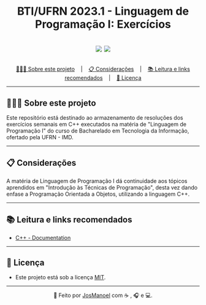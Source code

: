 
<h1 align = "center">
  BTI/UFRN 2023.1 - Linguagem de Programação I: Exercícios
  
  <p align="center">
    <img src="https://img.shields.io/github/last-commit/JosManoel/LP1-2023.1-BTI-UFRN">
    <img src="https://img.shields.io/github/license/JosManoel/LP1-2023.1-BTI-UFRN">
  </p>
</h1>

<p align ="center">
<a href= "#sobre-este-projeto">👨🏻‍💻 Sobre este projeto</a> &nbsp;&nbsp;&nbsp;|&nbsp;&nbsp;&nbsp;
<a href="#consideracoes">📋 Considerações</a> &nbsp;&nbsp;&nbsp;|&nbsp;&nbsp;&nbsp;
<a href="#leitura">📚 Leitura e links recomendados</a> &nbsp;&nbsp;&nbsp;|&nbsp;&nbsp;&nbsp;
<a href="#licenca">📝 Licença</a>
</p>

***

<h2 id = "sobre-este-projeto">👨🏻‍💻 Sobre este projeto</h2>

Este repositório está destinado ao armazenamento de resoluções dos exercícios semanais em C++ executados na matéria de "Linguagem de Programação I" do curso de Bacharelado em Tecnologia da Informação, ofertado pela UFRN - IMD. 

***

<h2 id="consideracoes">📋 Considerações</h2>

A matéria de Linguagem de Programação I dá continuidade aos tópicos aprendidos em "Introdução às Técnicas de Programação", desta vez dando enfase a Programação Orientada a Objetos, utilizando a linguagem C++. 

***

<h2 id="leitura">📚 Leitura e links recomendados</h2>

* [C++ - Documentation](https://cplusplus.com/)

***

<h2 id="licenca">📝 Licença</h2>

- Este projeto está sob a licença [MIT](https://github.com/JosManoel/LP1-2023.1-BTI-UFRN/blob/main/LICENSE).

***

<div align = "center">

  👋 Feito por [JosManoel](https://github.com/JosManoel) com ☕ , 🎧 e 💻.

</div> 
